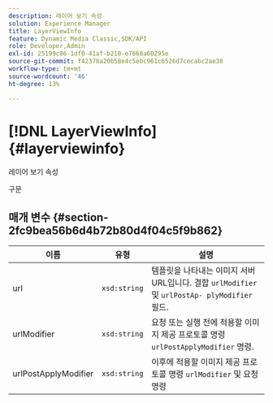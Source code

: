 ```yaml
---
description: 레이어 보기 속성
solution: Experience Manager
title: LayerViewInfo
feature: Dynamic Media Classic,SDK/API
role: Developer,Admin
exl-id: 25199c86-1df0-41af-b210-e7668a60295e
source-git-commit: f42378a20b58e4c5ebc961c6526d7cecabc2ae38
workflow-type: tm+mt
source-wordcount: '46'
ht-degree: 13%

---
```


# [!DNL LayerViewInfo]{#layerviewinfo}

레이어 보기 속성

구문

## 매개 변수 {#section-2fc9bea56b6d4b72b80d4f04c5f9b862}

| 이름 | 유형 | 설명 |
|---|---|---|
| url | `xsd:string` | 템플릿을 나타내는 이미지 서버 URL입니다. 결합 `urlModifier` 및 `urlPostAp- plyModifier` 필드. |
| urlModifier | `xsd:string` | 요청 또는 실행 전에 적용할 이미지 제공 프로토콜 명령 `urlPostApplyModifier` 명령. |
| urlPostApplyModifier | `xsd:string` | 이후에 적용할 이미지 제공 프로토콜 명령 `urlModifier` 및 요청 명령 |
